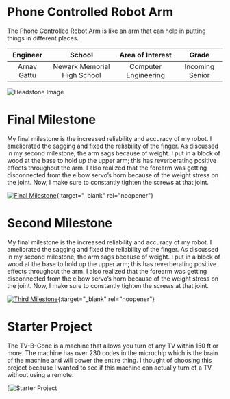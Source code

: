 ﻿# Phone Controlled Robot Arm
The Phone Controlled Robot Arm is like an arm that can help in putting things in different places.

| **Engineer** | **School** | **Area of Interest** | **Grade** |
|:--:|:--:|:--:|:--:|
| Arnav Gattu | Newark Memorial High School | Computer Engineering | Incoming Senior

![Headstone Image](https://lh3.googleusercontent.com/pw/AM-JKLUSG0K8ON-Ab3_1aU3XwLxjv28zRh_vHYyAIkcx3Nt9IBGkAwlk1qi4LlFvMJRIlqXZk6etjIYZiZlt9Hi3hZYxzZdLI7kBTJ5GkxT19ItaA7MnA8hQsavm3ieMO8-JHW515mYKehlIfQHpXUM7WvRl=w904-h903-no?authuser=0)
  
# Final Milestone
My final milestone is the increased reliability and accuracy of my robot. I ameliorated the sagging and fixed the reliability of the finger. As discussed in my second milestone, the arm sags because of weight. I put in a block of wood at the base to hold up the upper arm; this has reverberating positive effects throughout the arm. I also realized that the forearm was getting disconnected from the elbow servo’s horn because of the weight stress on the joint. Now, I make sure to constantly tighten the screws at that joint. 

[![Final Milestone](https://res.cloudinary.com/marcomontalbano/image/upload/v1612573869/video_to_markdown/images/youtube--F7M7imOVGug-c05b58ac6eb4c4700831b2b3070cd403.jpg )](https://www.youtube.com/watch?v=F7M7imOVGug&feature=emb_logo "Final Milestone"){:target="_blank" rel="noopener"}

# Second Milestone
My final milestone is the increased reliability and accuracy of my robot. I ameliorated the sagging and fixed the reliability of the finger. As discussed in my second milestone, the arm sags because of weight. I put in a block of wood at the base to hold up the upper arm; this has reverberating positive effects throughout the arm. I also realized that the forearm was getting disconnected from the elbow servo’s horn because of the weight stress on the joint. Now, I make sure to constantly tighten the screws at that joint.

[![Third Milestone](https://res.cloudinary.com/marcomontalbano/image/upload/v1612574014/video_to_markdown/images/youtube--y3VAmNlER5Y-c05b58ac6eb4c4700831b2b3070cd403.jpg)](https://www.youtube.com/watch?v=y3VAmNlER5Y&feature=emb_logo "Second Milestone"){:target="_blank" rel="noopener"}

# Starter Project
The TV-B-Gone is a machine that allows you turn of any TV within 150 ft or more. The machine has over 230 codes in the microchip which is the brain of the machine and will power the entire thing. I thought of choosing this project because I wanted to see if this machine can actually turn of a TV without using a remote. 

[![Starter Project](https://img.youtube.com/vi/ksk7sphbKAM/0.jpg)
